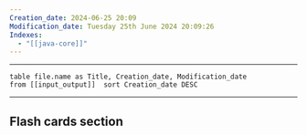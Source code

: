 ```yaml
---
Creation_date: 2024-06-25 20:09
Modification_date: Tuesday 25th June 2024 20:09:26
Indexes:
  - "[[java-core]]"
---
```


----

```dataview
table file.name as Title, Creation_date, Modification_date
from [[input_output]]  sort Creation_date DESC
```


















---
## Flash cards section
